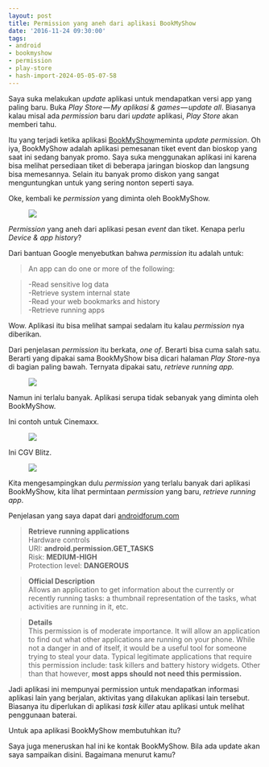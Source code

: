```yaml
---
layout: post
title: Permission yang aneh dari aplikasi BookMyShow
date: '2016-11-24 09:30:00'
tags:
- android
- bookmyshow
- permission
- play-store
- hash-import-2024-05-05-07-58
---
```


Saya suka melakukan _update_ aplikasi untuk mendapatkan versi app yang paling baru. Buka _Play Store — My aplikasi & games — update all_. Biasanya kalau misal ada _permission_ baru dari _update_ aplikasi, _Play Store_ akan memberi tahu.

Itu yang terjadi ketika aplikasi [BookMyShow](https://id.bookmyshow.com/jakarta)meminta _update permission_. Oh iya, BookMyShow adalah aplikasi pemesanan tiket event dan bioskop yang saat ini sedang banyak promo. Saya suka menggunakan aplikasi ini karena bisa melihat persediaan tiket di beberapa jaringan bioskop dan langsung bisa memesannya. Selain itu banyak promo diskon yang sangat menguntungkan untuk yang sering nonton seperti saya.

Oke, kembali ke _permission_ yang diminta oleh BookMyShow.

<figure id="3ca7" class="graf graf--figure graf-after--p">
<div class="aspectRatioPlaceholder is-locked">
<div class="aspectRatioPlaceholder-fill"></div>
<div class="progressiveMedia js-progressiveMedia graf-image is-imageLoaded is-canvasLoaded" data-image-id="1*F8pwzQQlucYdj7U1NHDaHw.png" data-width="1440" data-height="2560" data-action="zoom" data-action-value="1*F8pwzQQlucYdj7U1NHDaHw.png" data-scroll="native">
<canvas class="progressiveMedia-canvas js-progressiveMedia-canvas" width="42" height="75"></canvas><img class="progressiveMedia-image js-progressiveMedia-image" src="https://i2.wp.com/cdn-images-1.medium.com/max/800/1*F8pwzQQlucYdj7U1NHDaHw.png?w=1200&amp;ssl=1" data-src="https://i2.wp.com/cdn-images-1.medium.com/max/800/1*F8pwzQQlucYdj7U1NHDaHw.png?w=1200&amp;ssl=1" data-recalc-dims="1">
</div>
</div>
</figure>

_Permission_ yang aneh dari aplikasi pesan _event_ dan tiket. Kenapa perlu _Device & app history_?

Dari bantuan Google menyebutkan bahwa _permission_ itu adalah untuk:

> An app can do one or more of the following:

> -Read sensitive log data  
> -Retrieve system internal state  
> -Read your web bookmarks and history  
> -Retrieve running apps

Wow. Aplikasi itu bisa melihat sampai sedalam itu kalau _permission_ nya diberikan.

Dari penjelasan _permission_ itu berkata, _one of_. Berarti bisa cuma salah satu. Berarti yang dipakai sama BookMyShow bisa dicari halaman _Play Store_-nya di bagian paling bawah. Ternyata dipakai satu, _retrieve running app._

<figure id="f3bf" class="graf graf--figure graf-after--p">
<div class="aspectRatioPlaceholder is-locked">
<div class="aspectRatioPlaceholder-fill"></div>
<div class="progressiveMedia js-progressiveMedia graf-image is-canvasLoaded is-imageLoaded" data-image-id="1*AWWh8PemUcJTNyJXBjkYRw.jpeg" data-width="1080" data-height="2344" data-action="zoom" data-action-value="1*AWWh8PemUcJTNyJXBjkYRw.jpeg" data-scroll="native">
<canvas class="progressiveMedia-canvas js-progressiveMedia-canvas" width="34" height="75"></canvas><img class="progressiveMedia-image js-progressiveMedia-image" src="https://i0.wp.com/cdn-images-1.medium.com/max/800/1*AWWh8PemUcJTNyJXBjkYRw.jpeg?w=1200&amp;ssl=1" data-src="https://i0.wp.com/cdn-images-1.medium.com/max/800/1*AWWh8PemUcJTNyJXBjkYRw.jpeg?w=1200&amp;ssl=1" data-recalc-dims="1">
</div>
</div>
</figure>

Namun ini terlalu banyak. Aplikasi serupa tidak sebanyak yang diminta oleh BookMyShow.

Ini contoh untuk Cinemaxx.

<figure id="2b3f" class="graf graf--figure graf-after--p">
<div class="aspectRatioPlaceholder is-locked">
<div class="aspectRatioPlaceholder-fill"></div>
<div class="progressiveMedia js-progressiveMedia graf-image is-canvasLoaded is-imageLoaded" data-image-id="1*SDBBrSII8XN8Db55fZo-hQ.jpeg" data-width="1080" data-height="2070" data-action="zoom" data-action-value="1*SDBBrSII8XN8Db55fZo-hQ.jpeg" data-scroll="native">
<canvas class="progressiveMedia-canvas js-progressiveMedia-canvas" width="39" height="75"></canvas><img class="progressiveMedia-image js-progressiveMedia-image" src="https://i1.wp.com/cdn-images-1.medium.com/max/800/1*SDBBrSII8XN8Db55fZo-hQ.jpeg?w=1200&amp;ssl=1" data-src="https://i1.wp.com/cdn-images-1.medium.com/max/800/1*SDBBrSII8XN8Db55fZo-hQ.jpeg?w=1200&amp;ssl=1" data-recalc-dims="1">
</div>
</div>
</figure>

Ini CGV Blitz.

<figure id="76ac" class="graf graf--figure graf-after--p">
<div class="aspectRatioPlaceholder is-locked">
<div class="aspectRatioPlaceholder-fill"></div>
<div class="progressiveMedia js-progressiveMedia graf-image is-canvasLoaded is-imageLoaded" data-image-id="1*oEKFwr_BDu1g8SW8uiGlkg.png" data-width="1440" data-height="2560" data-action="zoom" data-action-value="1*oEKFwr_BDu1g8SW8uiGlkg.png" data-scroll="native">
<canvas class="progressiveMedia-canvas js-progressiveMedia-canvas" width="42" height="75"></canvas><img class="progressiveMedia-image js-progressiveMedia-image" src="https://i1.wp.com/cdn-images-1.medium.com/max/800/1*oEKFwr_BDu1g8SW8uiGlkg.png?w=1200&amp;ssl=1" data-src="https://i1.wp.com/cdn-images-1.medium.com/max/800/1*oEKFwr_BDu1g8SW8uiGlkg.png?w=1200&amp;ssl=1" data-recalc-dims="1">
</div>
</div>
</figure>

Kita mengesampingkan dulu _permission_ yang terlalu banyak dari aplikasi BookMyShow, kita lihat permintaan _permission_ yang baru, _retrieve running app_.

Penjelasan yang saya dapat dari [androidforum.com](http://androidforums.com/threads/android-permissions-explained-security-tips-and-avoiding-malware.36936/)

> **Retrieve running applications**  
> Hardware controls  
> URI: **android.permission.GET\_TASKS**  
> Risk: **MEDIUM-HIGH**  
> Protection level: **DANGEROUS**

> **Official Description**  
> Allows an application to get information about the currently or recently running tasks: a thumbnail representation of the tasks, what activities are running in it, etc.

> **Details**  
> This permission is of moderate importance. It will allow an application to find out what other applications are running on your phone. While not a danger in and of itself, it would be a useful tool for someone trying to steal your data. Typical legitimate applications that require this permission include: task killers and battery history widgets. Other than that however, **most apps should not need this permission.**

Jadi aplikasi ini mempunyai permission untuk mendapatkan informasi aplikasi lain yang berjalan, aktivitas yang dilakukan aplikasi lain tersebut. Biasanya itu diperlukan di aplikasi _task killer_ atau aplikasi untuk melihat penggunaan baterai.

Untuk apa aplikasi BookMyShow membutuhkan itu?

Saya juga meneruskan hal ini ke kontak BookMyShow. Bila ada update akan saya sampaikan disini. Bagaimana menurut kamu?

<!--kg-card-end: html-->
